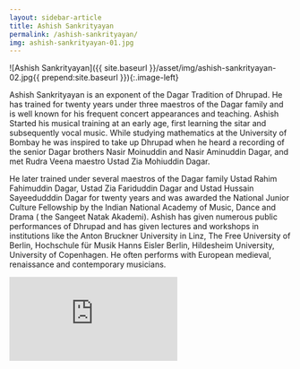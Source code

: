 ```yaml
---
layout: sidebar-article
title: Ashish Sankrityayan
permalink: /ashish-sankrityayan/
img: ashish-sankrityayan-01.jpg
---
```

![Ashish Sankrityayan]({{ site.baseurl }}/asset/img/ashish-sankrityayan-02.jpg{{ prepend:site.baseurl }}){:.image-left}

Ashish Sankrityayan is an exponent of the Dagar Tradition of Dhrupad. He has trained for twenty years under three maestros of the Dagar family and is well known for his frequent concert appearances and teaching. Ashish Started his musical training at an early age, first learning the sitar and subsequently vocal music. While studying mathematics at the University of Bombay he was inspired to take up Dhrupad when he heard a recording of the senior Dagar brothers Nasir Moinuddin and Nasir Aminuddin Dagar, and met Rudra Veena maestro Ustad Zia Mohiuddin Dagar.

He later trained under several maestros of the Dagar family Ustad Rahim Fahimuddin Dagar, Ustad Zia Fariduddin Dagar and Ustad Hussain Sayeedudddin Dagar for twenty years and was awarded the National Junior Culture Fellowship by the Indian National Academy of Music, Dance and Drama ( the Sangeet Natak Akademi). Ashish has given numerous public performances of Dhrupad and has given lectures and workshops in institutions like the Anton Bruckner University in Linz, The Free University of Berlin, Hochschule für Musik Hanns Eisler Berlin, Hildesheim University, University of Copenhagen. He often performs with European medieval, renaissance and contemporary musicians.

<div class="video-container"><iframe src="https://www.youtube.com/embed/0LtDvEG6M-E?rel=0" frameborder="0" allowfullscreen=""></iframe></div>
